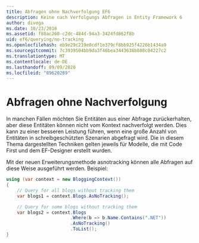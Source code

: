 ```yaml
---
title: Abfragen ohne Nachverfolgung EF6
description: Keine nach Verfolgungs Abfragen in Entity Framework 6
author: divega
ms.date: 10/23/2016
ms.assetid: f80ac260-c2dc-484d-94a3-3424fd862f8b
uid: ef6/querying/no-tracking
ms.openlocfilehash: eb9e29c219e0cdf1e379cf8bb925f4226b1434a9
ms.sourcegitcommit: 7c3939504bb9da3f46bea3443638b808c04227c2
ms.translationtype: MT
ms.contentlocale: de-DE
ms.lasthandoff: 09/09/2020
ms.locfileid: "89620289"
---
```

# <a name="no-tracking-queries"></a>Abfragen ohne Nachverfolgung
In manchen Fällen möchten Sie Entitäten aus einer Abfrage zurückerhalten, aber diese Entitäten können nicht vom Kontext nachverfolgt werden. Dies kann zu einer besseren Leistung führen, wenn eine große Anzahl von Entitäten in schreibgeschützten Szenarien abgefragt wird. Die in diesem Thema dargestellten Techniken gelten jeweils für Modelle, die mit Code First und dem EF-Designer erstellt wurden.  

Mit der neuen Erweiterungsmethode asnotracking können alle Abfragen auf diese Weise ausgeführt werden. Beispiel:  

``` csharp
using (var context = new BloggingContext())
{
    // Query for all blogs without tracking them
    var blogs1 = context.Blogs.AsNoTracking();

    // Query for some blogs without tracking them
    var blogs2 = context.Blogs
                        .Where(b => b.Name.Contains(".NET"))
                        .AsNoTracking()
                        .ToList();
}
```  
